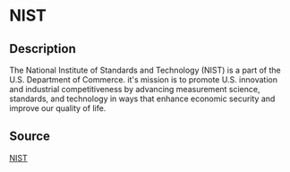 # NIST

## Description

The National Institute of Standards and Technology (NIST) is a part of the U.S. Department of Commerce. it's mission is to promote U.S. innovation and industrial competitiveness by advancing measurement science, standards, and technology in ways that enhance economic security and improve our quality of life.

## Source

[NIST](https://www.nist.gov/about-nist)
